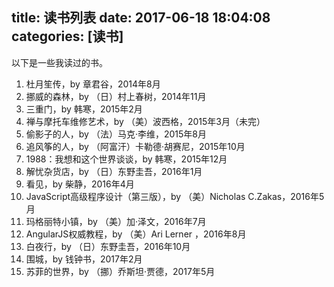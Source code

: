 title: 读书列表
date: 2017-06-18 18:04:08
categories: [读书]
---
以下是一些我读过的书。
<ol>
    <li>杜月笙传，by 章君谷，2014年8月</li>
    <li>挪威的森林，by （日）村上春树，2014年11月</li>
    <li>三重门，by 韩寒，2015年2月</li>
    <li>禅与摩托车维修艺术，by （美）波西格，2015年3月（未完）</li>
    <li>偷影子的人，by （法）马克·李维，2015年8月</li>
    <li>追风筝的人，by （阿富汗）卡勒德·胡赛尼，2015年10月</li>
    <li>1988：我想和这个世界谈谈，by 韩寒，2015年12月</li>
    <li>解忧杂货店，by （日）东野圭吾，2016年1月</li>
    <li>看见，by 柴静，2016年4月</li>
    <li>JavaScript高级程序设计（第三版），by （美）Nicholas C.Zakas，2016年5月</li>
    <li>玛格丽特小镇，by （美）加·泽文，2016年7月</li>
    <li>AngularJS权威教程，by （美）Ari Lerner ，2016年8月</li>
    <li>白夜行，by （日）东野圭吾，2016年10月</li>
    <li>围城，by 钱钟书，2017年2月</li>
    <li>苏菲的世界，by （挪）乔斯坦·贾德，2017年5月</li>
</ol>